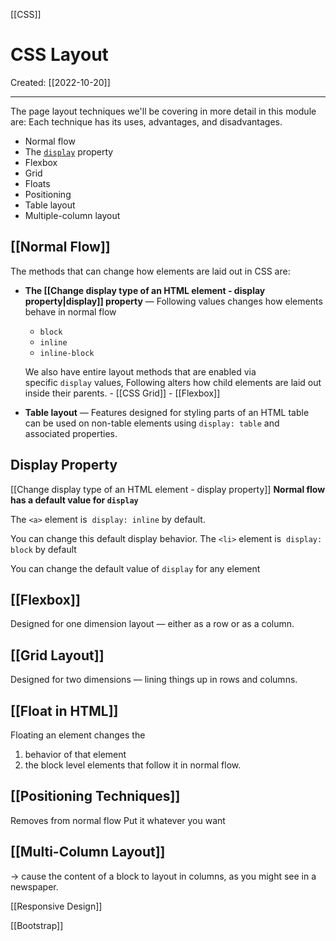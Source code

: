 [[CSS]]

# CSS Layout
Created:  [[2022-10-20]]

---
The page layout techniques we'll be covering in more detail in this module are:
Each technique has its uses, advantages, and disadvantages.
-   Normal flow
-   The [`display`](https://developer.mozilla.org/en-US/docs/Web/CSS/display) property
-   Flexbox
-   Grid
-   Floats
-   Positioning
-   Table layout
-   Multiple-column layout

## [[Normal Flow]]


The methods that can change how elements are laid out in CSS are:
-   **The [[Change display type of an HTML element - display property|display]] property** — 
    Following values changes how elements behave in normal flow 
    - `block`
    - `inline`
    - `inline-block`
    
    We also have entire layout methods that are enabled via specific `display` values, 
    Following alters how child elements are laid out inside their parents.
        - [[CSS Grid]]
        - [[Flexbox]]

-   **Table layout** — 
    Features designed for styling parts of an HTML table can be used on non-table elements using `display: table` and associated properties.



## Display Property
[[Change display type of an HTML element - display property]]
**Normal flow has a default value for `display`**


The `<a>` element is 
`display: inline` by default.


You can change this default display behavior. 
The `<li>` element is 
`display: block` by default


You can change the default value of `display` for any element 
## [[Flexbox]]
Designed for one dimension layout — either as a row or as a column. 

## [[Grid Layout]]
Designed for two dimensions — lining things up in rows and columns.

## [[Float in HTML]]
Floating an element changes the 
1. behavior of that element 
2. the block level elements that follow it in normal flow. 

## [[Positioning Techniques]]
Removes from normal flow
Put it whatever you want

## [[Multi-Column Layout]]
-> cause the content of a block to layout in columns, as you might see in a newspaper.



[[Responsive Design]]


[[Bootstrap]]